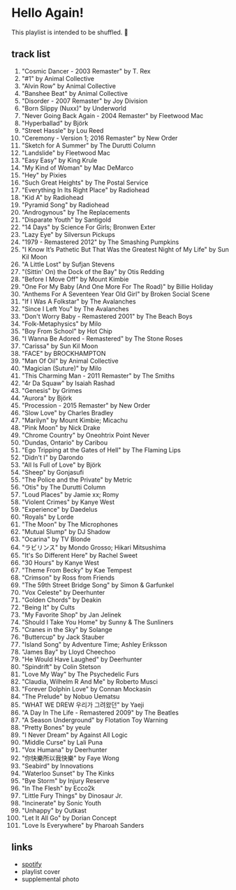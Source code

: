 # Hello Again!

This playlist is intended to be shuffled. 🔀

## track list

1. "Cosmic Dancer - 2003 Remaster" by T. Rex
2. "#1" by Animal Collective
3. "Alvin Row" by Animal Collective
4. "Banshee Beat" by Animal Collective
5. "Disorder - 2007 Remaster" by Joy Division
6. "Born Slippy (Nuxx)" by Underworld
7. "Never Going Back Again - 2004 Remaster" by Fleetwood Mac
8. "Hyperballad" by Björk
9. "Street Hassle" by Lou Reed
10. "Ceremony - Version 1; 2016 Remaster" by New Order
11. "Sketch for A Summer" by The Durutti Column
12. "Landslide" by Fleetwood Mac
13. "Easy Easy" by King Krule
14. "My Kind of Woman" by Mac DeMarco
15. "Hey" by Pixies
16. "Such Great Heights" by The Postal Service
17. "Everything In Its Right Place" by Radiohead
18. "Kid A" by Radiohead
19. "Pyramid Song" by Radiohead
20. "Androgynous" by The Replacements
21. "Disparate Youth" by Santigold
22. "14 Days" by Science For Girls; Bronwen Exter
23. "Lazy Eye" by Silversun Pickups
24. "1979 - Remastered 2012" by The Smashing Pumpkins
25. "I Know It’s Pathetic But That Was the Greatest Night of My Life" by Sun Kil Moon
26. "A Little Lost" by Sufjan Stevens
27. "(Sittin' On) the Dock of the Bay" by Otis Redding
28. "Before I Move Off" by Mount Kimbie
29. "One For My Baby (And One More For The Road)" by Billie Holiday
30. "Anthems For A Seventeen Year Old Girl" by Broken Social Scene
31. "If I Was A Folkstar" by The Avalanches
32. "Since I Left You" by The Avalanches
33. "Don't Worry Baby - Remastered 2001" by The Beach Boys
34. "Folk-Metaphysics" by Milo
35. "Boy From School" by Hot Chip
36. "I Wanna Be Adored - Remastered" by The Stone Roses
37. "Carissa" by Sun Kil Moon
38. "FACE" by BROCKHAMPTON
39. "Man Of Oil" by Animal Collective
40. "Magician (Suture)" by Milo
41. "This Charming Man - 2011 Remaster" by The Smiths
42. "4r Da Squaw" by Isaiah Rashad
43. "Genesis" by Grimes
44. "Aurora" by Björk
45. "Procession - 2015 Remaster" by New Order
46. "Slow Love" by Charles Bradley
47. "Marilyn" by Mount Kimbie; Micachu
48. "Pink Moon" by Nick Drake
49. "Chrome Country" by Oneohtrix Point Never
50. "Dundas, Ontario" by Caribou
51. "Ego Tripping at the Gates of Hell" by The Flaming Lips
52. "Didn't I" by Darondo
53. "All Is Full of Love" by Björk
54. "Sheep" by Gonjasufi
55. "The Police and the Private" by Metric
56. "Otis" by The Durutti Column
57. "Loud Places" by Jamie xx; Romy
58. "Violent Crimes" by Kanye West
59. "Experience" by Daedelus
60. "Royals" by Lorde
61. "The Moon" by The Microphones
62. "Mutual Slump" by DJ Shadow
63. "Ocarina" by TV Blonde
64. "ラビリンス" by Mondo Grosso; Hikari Mitsushima
65. "It's So Different Here" by Rachel Sweet
66. "30 Hours" by Kanye West
67. "Theme From Becky" by Kae Tempest
68. "Crimson" by Ross from Friends
69. "The 59th Street Bridge Song" by Simon & Garfunkel
70. "Vox Celeste" by Deerhunter
71. "Golden Chords" by Deakin
72. "Being It" by Cults
73. "My Favorite Shop" by Jan Jelinek
74. "Should I Take You Home" by Sunny & The Sunliners
75. "Cranes in the Sky" by Solange
76. "Buttercup" by Jack Stauber
77. "Island Song" by Adventure Time; Ashley Eriksson
78. "James Bay" by Lloyd Cheechoo
79. "He Would Have Laughed" by Deerhunter
80. "Spindrift" by Colin Stetson
81. "Love My Way" by The Psychedelic Furs
82. "Claudia, Wilhelm R And Me" by Roberto Musci
83. "Forever Dolphin Love" by Connan Mockasin
84. "The Prelude" by Nobuo Uematsu
85. "WHAT WE DREW 우리가 그려왔던" by Yaeji
86. "A Day In The Life - Remastered 2009" by The Beatles
87. "A Season Underground" by Flotation Toy Warning
88. "Pretty Bones" by yeule
89. "I Never Dream" by Against All Logic
90. "Middle Curse" by Lali Puna
91. "Vox Humana" by Deerhunter
92. "你快樂所以我快樂" by Faye Wong
93. "Seabird" by Innovations
94. "Waterloo Sunset" by The Kinks
95. "Bye Storm" by Injury Reserve
96. "In The Flesh" by Ecco2k
97. "Little Fury Things" by Dinosaur Jr.
98. "Incinerate" by Sonic Youth
99. "Unhappy" by Outkast
100. "Let It All Go" by Dorian Concept
101. "Love Is Everywhere" by Pharoah Sanders

## links

- [spotify](https://open.spotify.com/playlist/2rSGxfcGw7ATv40HMnklzs)
- playlist cover
- supplemental photo
